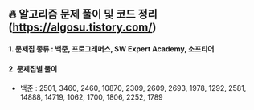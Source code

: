 ## :fire: 알고리즘 문제 풀이 및 코드 정리(https://algosu.tistory.com/)
#### 1. 문제집 종류 : 백준, 프로그래머스, SW Expert Academy, 소프티어
#### 2. 문제집별 풀이
* 백준 : 2501, 3460, 2460, 10870, 2309, 2609, 2693, 1978, 1292, 2581, 14888, 14719, 1062, 1700, 1806, 2252, 1789
